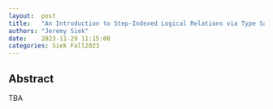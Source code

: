 ```yaml
--- 
layout:  post 
title:   "An Introduction to Step-Indexed Logical Relations via Type Safety for STLC + fix"
authors: "Jeremy Siek"
date:    2023-11-29 11:15:00
categories: Siek Fall2023
--- 
```


## Abstract

TBA
